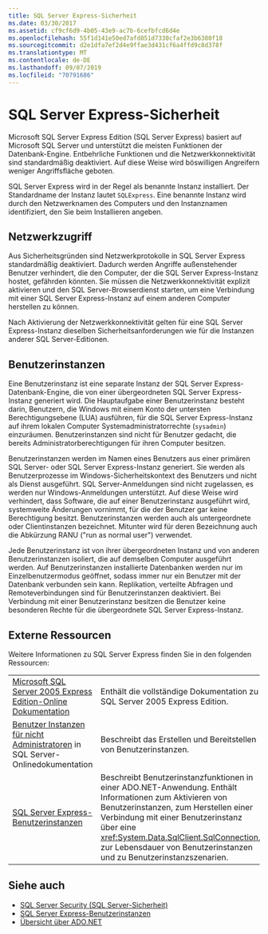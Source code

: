 ```yaml
---
title: SQL Server Express-Sicherheit
ms.date: 03/30/2017
ms.assetid: cf9cf6d9-4b05-43e9-ac7b-6cefbfcd6d4e
ms.openlocfilehash: 55f1d141e50ed7afd851d7330cfaf2e3b6380f18
ms.sourcegitcommit: d2e1dfa7ef2d4e9ffae3d431cf6a4ffd9c8d378f
ms.translationtype: MT
ms.contentlocale: de-DE
ms.lasthandoff: 09/07/2019
ms.locfileid: "70791686"
---
```

# <a name="sql-server-express-security"></a>SQL Server Express-Sicherheit
Microsoft SQL Server Express Edition (SQL Server Express) basiert auf Microsoft SQL Server und unterstützt die meisten Funktionen der Datenbank-Engine. Entbehrliche Funktionen und die Netzwerkkonnektivität sind standardmäßig deaktiviert. Auf diese Weise wird böswilligen Angreifern weniger Angriffsfläche geboten.  
  
 SQL Server Express wird in der Regel als benannte Instanz installiert. Der Standardname der Instanz lautet `SQLExpress`. Eine benannte Instanz wird durch den Netzwerknamen des Computers und den Instanznamen identifiziert, den Sie beim Installieren angeben.  
  
## <a name="network-access"></a>Netzwerkzugriff  
 Aus Sicherheitsgründen sind Netzwerkprotokolle in SQL Server Express standardmäßig deaktiviert. Dadurch werden Angriffe außenstehender Benutzer verhindert, die den Computer, der die SQL Server Express-Instanz hostet, gefährden könnten. Sie müssen die Netzwerkkonnektivität explizit aktivieren und den SQL Server-Browserdienst starten, um eine Verbindung mit einer SQL Server Express-Instanz auf einem anderen Computer herstellen zu können.  
  
 Nach Aktivierung der Netzwerkkonnektivität gelten für eine SQL Server Express-Instanz dieselben Sicherheitsanforderungen wie für die Instanzen anderer SQL Server-Editionen.  
  
## <a name="user-instances"></a>Benutzerinstanzen  
 Eine Benutzerinstanz ist eine separate Instanz der SQL Server Express-Datenbank-Engine, die von einer übergeordneten SQL Server Express-Instanz generiert wird. Die Hauptaufgabe einer Benutzerinstanz besteht darin, Benutzern, die Windows mit einem Konto der untersten Berechtigungsebene (LUA) ausführen, für die SQL Server Express-Instanz auf ihrem lokalen Computer Systemadministratorrechte (`sysadmin`) einzuräumen. Benutzerinstanzen sind nicht für Benutzer gedacht, die bereits Administratorberechtigungen für ihren Computer besitzen.  
  
 Benutzerinstanzen werden im Namen eines Benutzers aus einer primären SQL Server- oder SQL Server Express-Instanz generiert. Sie werden als Benutzerprozesse im Windows-Sicherheitskontext des Benutzers und nicht als Dienst ausgeführt. SQL Server-Anmeldungen sind nicht zugelassen, es werden nur Windows-Anmeldungen unterstützt. Auf diese Weise wird verhindert, dass Software, die auf einer Benutzerinstanz ausgeführt wird, systemweite Änderungen vornimmt, für die der Benutzer gar keine Berechtigung besitzt. Benutzerinstanzen werden auch als untergeordnete oder Clientinstanzen bezeichnet. Mitunter wird für deren Bezeichnung auch die Abkürzung RANU ("run as normal user") verwendet.  
  
 Jede Benutzerinstanz ist von ihrer übergeordneten Instanz und von anderen Benutzerinstanzen isoliert, die auf demselben Computer ausgeführt werden. Auf Benutzerinstanzen installierte Datenbanken werden nur im Einzelbenutzermodus geöffnet, sodass immer nur ein Benutzer mit der Datenbank verbunden sein kann. Replikation, verteilte Abfragen und Remoteverbindungen sind für Benutzerinstanzen deaktiviert. Bei Verbindung mit einer Benutzerinstanz besitzen die Benutzer keine besonderen Rechte für die übergeordnete SQL Server Express-Instanz.  
  
## <a name="external-resources"></a>Externe Ressourcen  
 Weitere Informationen zu SQL Server Express finden Sie in den folgenden Ressourcen:  
  
|||  
|-|-|  
|[Microsoft SQL Server 2005 Express Edition-Online Dokumentation](https://docs.microsoft.com/previous-versions/sql/sql-server-2005/ms165706(v=sql.90))|Enthält die vollständige Dokumentation zu SQL Server 2005 Express Edition.|  
|[Benutzer Instanzen für nicht Administratoren](https://docs.microsoft.com/previous-versions/sql/sql-server-2008/ms143684(v=sql.100)) in SQL Server-Onlinedokumentation|Beschreibt das Erstellen und Bereitstellen von Benutzerinstanzen.|  
|[SQL Server Express-Benutzerinstanzen](sql-server-express-user-instances.md)|Beschreibt Benutzerinstanzfunktionen in einer ADO.NET-Anwendung. Enthält Informationen zum Aktivieren von Benutzerinstanzen, zum Herstellen einer Verbindung mit einer Benutzerinstanz über eine <xref:System.Data.SqlClient.SqlConnection>, zur Lebensdauer von Benutzerinstanzen und zu Benutzerinstanzszenarien.|  
  
## <a name="see-also"></a>Siehe auch

- [SQL Server Security (SQL Server-Sicherheit)](sql-server-security.md)
- [SQL Server Express-Benutzerinstanzen](sql-server-express-user-instances.md)
- [Übersicht über ADO.NET](../ado-net-overview.md)
